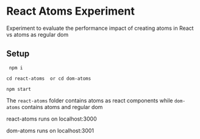 # React Atoms Experiment

Experiment to evaluate the performance impact of creating atoms in React vs atoms as regular dom

## Setup
` npm i`

`cd react-atoms  or cd dom-atoms`

`npm start`

The `react-atoms` folder contains atoms as react components while `dom-atoms` contains atoms and regular dom

react-atoms runs on localhost:3000

dom-atoms runs on localhost:3001
